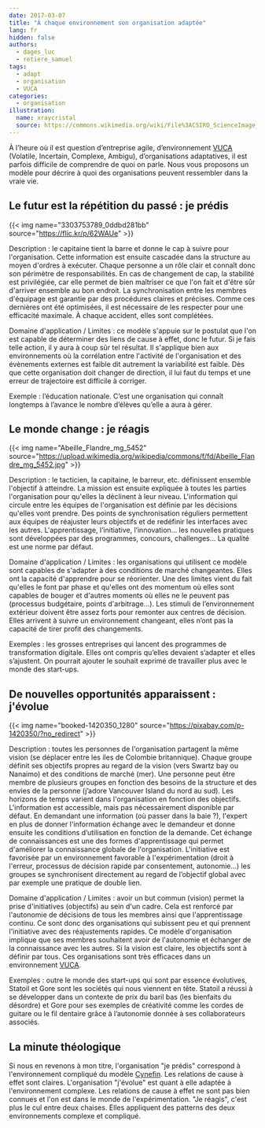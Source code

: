 ```yaml
---
date: 2017-03-07
title: "À chaque environnement son organisation adaptée"
lang: fr
hidden: false
authors:
  - dages_luc
  - retiere_samuel
tags:
  - adapt
  - organisation
  - VUCA
categories:
  - organisation
illustration:
  name: xraycristal
  source: https://commons.wikimedia.org/wiki/File%3ACSIRO_ScienceImage_296_Protein_Crystals_Use_in_XRay_Crystallography.jpg
---
```


À l’heure où il est question d’entreprise agile, d’environnement [VUCA] (Volatile, Incertain, Complexe, Ambigu), d’organisations adaptatives, il est parfois difficile de comprendre de quoi on parle. Nous vous proposons un modèle pour décrire à quoi des organisations peuvent ressembler dans la vraie vie.

## Le futur est la répétition du passé : je prédis

{{< img name="3303753789_0ddbd281bb" source="https://flic.kr/p/62WAUe" >}}

Description : le capitaine tient la barre et donne le cap à suivre pour l'organisation. Cette information est ensuite cascadée dans la structure au moyen d'ordres à exécuter. Chaque personne a un rôle clair et connaît donc son périmètre de responsabilités. En cas de changement de cap, la stabilité est privilégiée, car elle permet de bien maîtriser ce que l'on fait et d'être sûr d'arriver ensemble au bon endroit. La synchronisation entre les membres d'équipage est garantie par des procédures claires et précises. Comme ces dernières ont été optimisées, il est nécessaire de les respecter pour une efficacité maximale. À chaque accident, elles sont complétées.

Domaine d'application / Limites : ce modèle s'appuie sur le postulat que l'on est capable de déterminer des liens de cause à effet, donc le futur. Si je fais telle action, il y aura à coup sûr tel résultat. Il s'applique bien aux environnements où la corrélation entre l'activité de l'organisation et des évènements externes est faible dit autrement la variabilité est faible. Dès que cette organisation doit changer de direction, il lui faut du temps et une erreur de trajectoire est difficile à corriger.

Exemple : l’éducation nationale. C’est une organisation qui connaît longtemps à l’avance le nombre d’élèves qu’elle a aura à gérer.

## Le monde change : je réagis

{{< img name="Abeille_Flandre_mg_5452" source="https://upload.wikimedia.org/wikipedia/commons/f/fd/Abeille_Flandre_mg_5452.jpg" >}}

Description : le tacticien, la capitaine, le barreur, etc. définissent ensemble l'objectif à atteindre. La mission est ensuite expliquée à toutes les parties l'organisation pour qu'elles la déclinent à leur niveau. L'information qui circule entre les équipes de l'organisation est définie par les décisions qu'elles vont prendre. Des points de synchronisation réguliers permettent aux équipes de réajuster leurs objectifs et de redéfinir les interfaces avec les autres. L'apprentissage, l’initiative, l’innovation… les nouvelles pratiques sont développées par des programmes, concours, challenges… La qualité est une norme par défaut.

Domaine d'application / Limites : les organisations qui utilisent ce modèle sont capables de s'adapter à des conditions de marché changeantes. Elles ont la capacité d'apprendre pour se réorienter. Une des limites vient du fait qu'elles le font par phase et qu'elles ont des momentum où elles sont capables de bouger et d'autres moments où elles ne le peuvent pas (processus budgétaire, points d'arbitrage…). Les stimuli de l’environnement extérieur doivent être assez forts pour remonter aux centres de décision. Elles arrivent à suivre un environnement changeant, elles n’ont pas la capacité de tirer profit des changements.

Exemples : les grosses entreprises qui lancent des programmes de transformation digitale. Elles ont compris qu’elles devaient s’adapter et elles s’ajustent. On pourrait ajouter le souhait exprimé de travailler plus avec le monde des start-ups.

## De nouvelles opportunités apparaissent : j'évolue

{{< img name="booked-1420350_1280" source="https://pixabay.com/p-1420350/?no_redirect" >}}

Description : toutes les personnes de l'organisation partagent la même vision (se déplacer entre les iles de Colombie britannique). Chaque groupe définit ses objectifs propres au regard de la vision (vers Swartz bay ou Nanaimo) et des conditions de marché (mer). Une personne peut être membre de plusieurs groupes en fonction des besoins de la structure et des envies de la personne (j’adore Vancouver Island du nord au sud). Les horizons de temps varient dans l'organisation en fonction des objectifs. L'information est accessible, mais pas nécessairement disponible par défaut. En demandant une information (où passer dans la baie ?), l'expert en plus de donner l'information échange avec le demandeur et donne ensuite les conditions d’utilisation en fonction de la demande. Cet échange de connaissances est une des formes d'apprentissage qui permet d'améliorer la connaissance globale de l'organisation. L'initiative est favorisée par un environnement favorable à l'expérimentation (droit à l'erreur, processus de décision rapide par consentement, autonomie…) les groupes se synchronisent directement au regard de l’objectif global avec par exemple une pratique de double lien.

Domaine d'application / Limites : avoir un but commun (vision) permet la prise d'initiatives (objectifs) au sein d'un cadre. Cela est renforcé par l'autonomie de décisions de tous les membres ainsi que l'apprentissage continu. Ce sont donc des organisations qui subissent peu et qui prennent l'initiative avec des réajustements rapides. Ce modèle d'organisation implique que ses membres souhaitent avoir de l'autonomie et échanger de la connaissance avec les autres. Si la vision est claire, les objectifs sont à définir par tous. Ces organisations sont très efficaces dans un environnement [VUCA].

Exemples : outre le monde des start-ups qui sont par essence évolutives, Statoil et Gore sont les sociétés qui nous viennent en tête. Statoil a réussi à se développer dans un contexte de prix du baril bas (les bienfaits du désordre) et Gore pour ses exemples de créativité comme les cordes de guitare ou le fil dentaire grâce à l’autonomie donnée à ses collaborateurs associés.

## La minute théologique
Si nous en revenons à mon titre, l'organisation "je prédis" correspond à l'environnement compliqué du modèle [Cynefin]. Les relations de cause à effet sont claires. L'organisation "j'évolue" est quant à elle adaptée à l'environnement complexe. Les relations de cause à effet ne sont pas bien connues et l'on est dans le monde de l'expérimentation. "Je réagis", c'est plus le cul entre deux chaises. Elles appliquent des patterns des deux environnements complexe et compliqué.


[Cynefin]: https://en.wikipedia.org/wiki/Cynefin_framework
[VUCA]: https://en.wikipedia.org/wiki/Volatility,_uncertainty,_complexity_and_ambiguity
